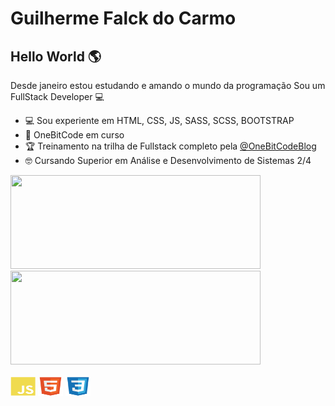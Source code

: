 # Guilherme Falck do Carmo

## Hello World 🌎

Desde janeiro estou estudando e amando o mundo da programação
Sou um FullStack Developer 💻

- 💻 Sou experiente em HTML, CSS, JS, SASS, SCSS, BOOTSTRAP
- 📱 OneBitCode em curso 
- 🏆 Treinamento <a href="https://www.onebitcode.com/"></a> na trilha de Fullstack completo pela <a href="https://github.com/OneBitCode">@OneBitCodeBlog</a>
- 🤓 Cursando Superior em Análise e Desenvolvimento de Sistemas 2/4
<div>
  <img width="400px" height="150px" src="https://github-readme-stats.vercel.app/api?username=guilhermefalck&show_icons=true&theme=dracula"/>
  <img width="400px" height="150px" src="https://github-readme-stats.vercel.app/api/top-langs/?username=guilhermefalck&layout=compact&theme=dracula"/>
</div>
<div style="display: inline_block"><br>
  <img align="center" alt="Gui-Js" height="30" width="40" src="https://raw.githubusercontent.com/devicons/devicon/master/icons/javascript/javascript-plain.svg">
  <img align="center" alt="Gui-HTML" height="30" width="40" src="https://raw.githubusercontent.com/devicons/devicon/master/icons/html5/html5-original.svg">
  <img align="center" alt="Gui-CSS" height="30" width="40" src="https://raw.githubusercontent.com/devicons/devicon/master/icons/css3/css3-original.svg">
</div>
